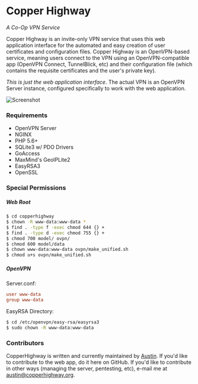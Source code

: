 # Copper Highway
*A Co-Op VPN Service*

Copper Highway is an invite-only VPN service that uses this web application interface for the automated and easy creation of user certificates and configuration files.  Copper Highway is an OpenVPN-based service, meaning users connect to the VPN using an OpenVPN-compatible app (OpenVPN Connect, TunnelBlick, etc) and their configuration file (which contains the requisite certificates and the user's private key).

*This is just the web application interface*.  The actual VPN is an OpenVPN Server instance, configured specifically to work with the web application.

![Screenshot](https://github.com/insdavm/copper-highway/raw/master/public/images/screenshot.png)

### Requirements
* OpenVPN Server
* NGINX
* PHP 5.6+
* SQLite3 w/ PDO Drivers
* GoAccess
* MaxMind's GeoIPLite2
* EasyRSA3
* OpenSSL

### Special Permissions

##### Web Root
```bash 
$ cd copperhighway
$ chown -R www-data:www-data *
$ find . -type f -exec chmod 644 {} +
$ find . -type d -exec chmod 755 {} +
$ chmod 700 model/ ovpn/
$ chmod 600 model/data
$ chown www-data:www-data ovpn/make_unified.sh
$ chmod u+s ovpn/make_unified.sh
```

##### OpenVPN

Server.conf:

```conf
user www-data
group www-data
```

EasyRSA Directory:

```bash
$ cd /etc/openvpn/easy-rsa/easyrsa3
$ sudo chown -R www-data:www-data
```

### Contributors

CopperHighway is written and currently maintained by [Austin](github.com/insdavm).  If you'd like to contribute to the web app, do it here on GitHub.  If you'd like to contribute in other ways (managing the server, pentesting, etc), e-mail me at [austin@copperhighway.org](mailto:austin@copperhighway.org).
